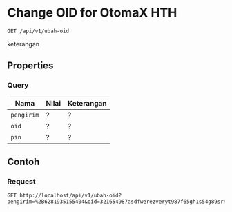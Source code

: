 # Change OID for OtomaX HTH
```http
GET /api/v1/ubah-oid
```
keterangan
## Properties
### Query
Nama  | Nilai | Keterangan
--- | --- | ---
<code>pengirim</code> | ? | ?
<code>oid</code> | ? | ?
<code>pin</code> | ? | ?

## Contoh

### Request
```http
GET http://localhost/api/v1/ubah-oid?pengirim=%2B6281935155404&oid=321654987asdfwerezveryt987f65gh1s54g89sr4gv&pin=1234
```
